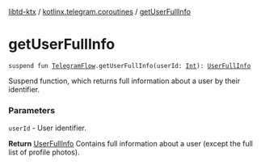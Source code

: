 [libtd-ktx](../index.md) / [kotlinx.telegram.coroutines](index.md) / [getUserFullInfo](./get-user-full-info.md)

# getUserFullInfo

`suspend fun `[`TelegramFlow`](../kotlinx.telegram.core/-telegram-flow/index.md)`.getUserFullInfo(userId: `[`Int`](https://kotlinlang.org/api/latest/jvm/stdlib/kotlin/-int/index.html)`): `[`UserFullInfo`](https://tdlibx.github.io/td/docs/org/drinkless/td/libcore/telegram/TdApi/UserFullInfo.html)

Suspend function, which returns full information about a user by their identifier.

### Parameters

`userId` - User identifier.

**Return**
[UserFullInfo](https://tdlibx.github.io/td/docs/org/drinkless/td/libcore/telegram/TdApi/UserFullInfo.html) Contains full information about a user (except the full list of profile
photos).

